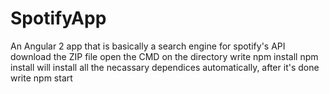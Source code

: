 # SpotifyApp
An Angular 2 app that is basically a search engine for spotify's API
download the ZIP file
open the CMD on the directory
write npm install 
npm install will install all the necassary dependices automatically, after it's done
write npm start
